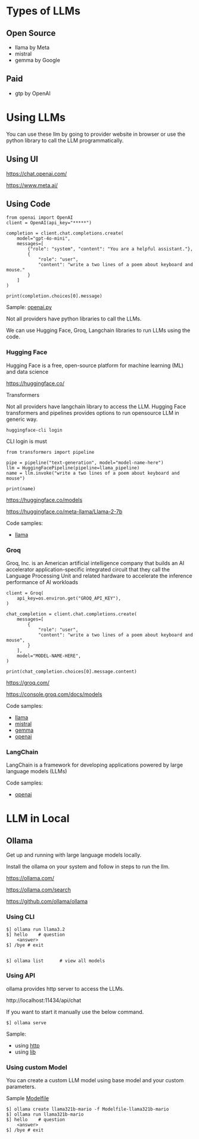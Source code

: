 # Types of LLMs

## Open Source

- llama by Meta
- mistral
- gemma by Google

## Paid

- gtp by OpenAI

# Using LLMs

You can use these llm by going to provider website in browser or use the python library to call the LLM programmatically.

## Using UI

https://chat.openai.com/

https://www.meta.ai/

## Using Code

    from openai import OpenAI
    client = OpenAI(api_key="*****")

    completion = client.chat.completions.create(
        model="gpt-4o-mini",
        messages=[
            {"role": "system", "content": "You are a helpful assistant."},
            {
                "role": "user",
                "content": "write a two lines of a poem about keyboard and mouse."
            }
        ]
    )

    print(completion.choices[0].message)


Sample: [openai.py](llms/llm_openai.py)


Not all providers have python libraries to call the LLMs.  

We can use Hugging Face, Groq, Langchain libraries to run LLMs using the code.

### Hugging Face

Hugging Face is a free, open-source platform for machine learning (ML) and data science

https://huggingface.co/

Transformers

Not all providers have langchain library to access the LLM.  Hugging Face transformers and pipelines provides options
to run opensource LLM in generic way.

    huggingface-cli login

CLI login is must

    from transformers import pipeline

    pipe = pipeline("text-generation", model="model-name-here")
    llm = HuggingFacePipeline(pipeline=llama_pipeline)
    name = llm.invoke("write a two lines of a poem about keyboard and mouse")

    print(name)


https://huggingface.co/models

https://huggingface.co/meta-llama/Llama-2-7b

Code samples:

- [llama](./llms/huggingface/hf_llama.py)

### Groq

Groq, Inc. is an American artificial intelligence company that builds an AI accelerator application-specific integrated circuit that they call the Language Processing Unit and related hardware to accelerate the inference performance of AI workloads


    client = Groq(
        api_key=os.environ.get("GROQ_API_KEY"),
    )

    chat_completion = client.chat.completions.create(
        messages=[
            {
                "role": "user",
                "content": "write a two lines of a poem about keyboard and mouse",
            }
        ],
        model="MODEL-NAME-HERE",
    )

    print(chat_completion.choices[0].message.content)

https://groq.com/

https://console.groq.com/docs/models

Code samples:

- [llama](./llms/groq/gq_llama.py)
- [mistral](./llms/groq/gq_mistral.py)
- [gemma](./llms/groq/gq_gemma.py)
- [openai](./llms/groq/gq_openai.py)

### LangChain

LangChain is a framework for developing applications powered by large language models (LLMs)

Code samples:

- [openai](./llms/langchain/lc_openai.py)

# LLM in Local

## Ollama

Get up and running with large language models locally.


Install the ollama on your system and follow in steps to run the llm.

https://ollama.com/

https://ollama.com/search

https://github.com/ollama/ollama


### Using CLI

    $] ollama run llama3.2
    $] hello    # question
        <answer>
    $] /bye # exit
    

    $] ollama list      # view all models

### Using API

ollama provides http server to access the LLMs.

http://localhost:11434/api/chat

If you want to start it manually use the below command.

    $] ollama serve

Sample:
- using [http](llms/ollama/llm_ollama_http.py)
- using [lib](llms/ollama/llm_ollama_lib.py)

### Using custom Model

You can create a custom LLM model using base model and your custom parameters.

Sample [Modelfile](llms/ollama/Modelfile-llama321b-mario)

    $] ollama create llama321b-mario -f Modelfile-llama321b-mario
    $] ollama run llama321b-mario
    $] hello    # question
        <answer>
    $] /bye # exit
